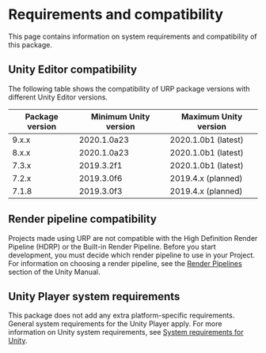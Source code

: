 # Requirements and compatibility

This page contains information on system requirements and compatibility of this package.

## Unity Editor compatibility

The following table shows the compatibility of URP package versions with different Unity Editor versions.

| Package version | Minimum Unity version | Maximum Unity version |
|-----------------|-----------------------|-----------------------|
| 9.x.x           | 2020.1.0a23           | 2020.1.0b1 (latest)   |
| 8.x.x           | 2020.1.0a23           | 2020.1.0b1 (latest)   |
| 7.3.x           | 2019.3.2f1            | 2020.1.0b1 (latest)   |
| 7.2.x           | 2019.3.0f6            | 2019.4.x (planned)    |
| 7.1.8           | 2019.3.0f3            | 2019.4.x (planned)    |

## Render pipeline compatibility

Projects made using URP are not compatible with the High Definition Render Pipeline (HDRP) or the Built-in Render Pipeline. Before you start development, you must decide which render pipeline to use in your Project. For information on choosing a render pipeline, see the [Render Pipelines](https://docs.unity3d.com/2019.3/Documentation/Manual/render-pipelines.html) section of the Unity Manual.

## Unity Player system requirements

This package does not add any extra platform-specific requirements. General system requirements for the Unity Player apply. For more information on Unity system requirements, see [System requirements for Unity](https://docs.unity3d.com/Manual/system-requirements.html).
